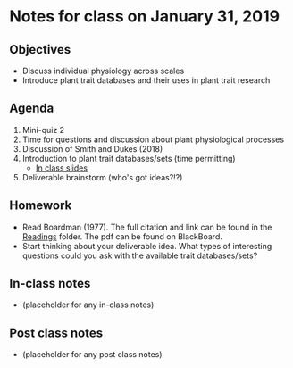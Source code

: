 # Notes for class on January 31, 2019

## Objectives
* Discuss individual physiology across scales
* Introduce plant trait databases and their uses in plant trait research

## Agenda
1. Mini-quiz 2
2. Time for questions and discussion about plant physiological processes
3. Discussion of Smith and Dukes (2018)
4. Introduction to plant trait databases/sets (time permitting)
	- [In class slides](../Tools/trait_data/accessing_trait_data.pdf)
5. Deliverable brainstorm (who's got ideas?!?)

## Homework
* Read Boardman (1977). The full citation and link can be found in the 
[Readings](../Readings) folder. The pdf can be found on BlackBoard.
* Start thinking about your deliverable idea.
What types of interesting questions could you ask with the available trait databases/sets?

## In-class notes
* (placeholder for any in-class notes)

## Post class notes
* (placeholder for any post class notes)